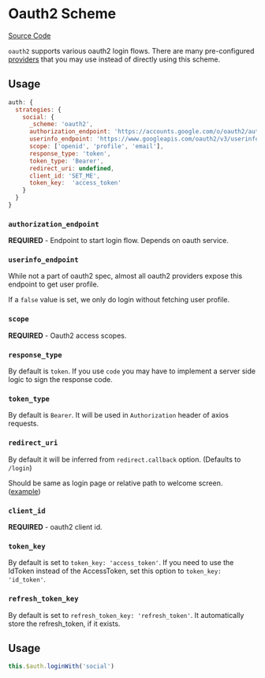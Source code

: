 # Oauth2 Scheme

[Source Code](https://github.com/nuxt-community/auth-module/blob/dev/lib/schemes/oauth2.js)

`oauth2` supports various oauth2 login flows. There are many pre-configured [providers](../providers/README.md)  that you may use instead of directly using this scheme.

## Usage

```js
auth: {
  strategies: {
    social: {
      _scheme: 'oauth2',
      authorization_endpoint: 'https://accounts.google.com/o/oauth2/auth',
      userinfo_endpoint: 'https://www.googleapis.com/oauth2/v3/userinfo',
      scope: ['openid', 'profile', 'email'],
      response_type: 'token',
      token_type: 'Bearer',
      redirect_uri: undefined,
      client_id: 'SET_ME',
      token_key:  'access_token'
    }
  }
}
```

### `authorization_endpoint`

**REQUIRED** - Endpoint to start login flow. Depends on oauth service.

### `userinfo_endpoint`

While not a part of oauth2 spec, almost all oauth2 providers expose this endpoint to get user profile.

If a `false` value is set, we only do login without fetching user profile.

### `scope`

**REQUIRED** -  Oauth2 access scopes.

### `response_type`

By default is `token`. If you use `code` you may have to implement a server side logic to sign the response code.

### `token_type`

By default is `Bearer`. It will be used in `Authorization` header of axios requests.

### `redirect_uri`

By default it will be inferred from `redirect.callback` option. (Defaults to `/login`)

Should be same as login page or relative path to welcome screen. ([example](https://github.com/nuxt-community/auth-module/blob/dev/examples/demo/pages/callback.vue))

### `client_id`

**REQUIRED** - oauth2 client id.

### `token_key`

By default is set to `token_key: 'access_token'`. If you need to use the IdToken instead of the AccessToken, set this option to `token_key: 'id_token'`.

### `refresh_token_key`

By default is set to `refresh_token_key: 'refresh_token'`. It automatically store the refresh_token, if it exists.

## Usage

```js
this.$auth.loginWith('social')
```
